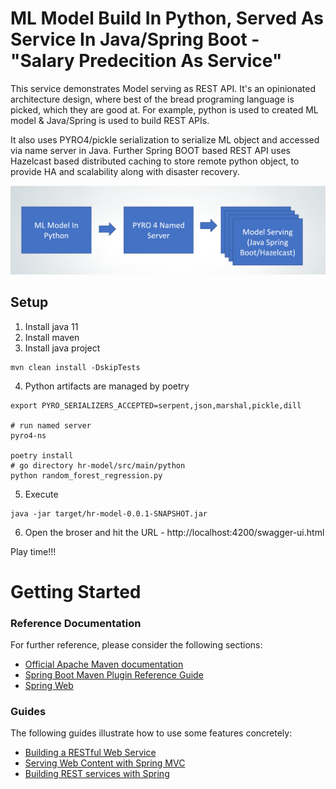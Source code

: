 # ML Model Build In Python, Served As Service In Java/Spring Boot - "Salary Predecition As Service"
This service demonstrates Model serving as REST API. It's an opinionated architecture design, where best of the bread programing language is picked, which they are good at. For example, python is used to created ML model & Java/Spring is used to build REST APIs.

It also uses PYRO4/pickle serialization to serialize ML object and accessed via name server in Java. Further Spring BOOT based REST API uses Hazelcast based distributed caching to store remote python object, to provide HA and scalability along with disaster recovery.

![alt text](./MLAsService.png)

## Setup
1. Install java 11
2. Install maven
3. Install java project
````
mvn clean install -DskipTests
````
4. Python artifacts are managed by poetry

````
export PYRO_SERIALIZERS_ACCEPTED=serpent,json,marshal,pickle,dill

# run named server
pyro4-ns

poetry install
# go directory hr-model/src/main/python
python random_forest_regression.py
````

5. Execute 

````
java -jar target/hr-model-0.0.1-SNAPSHOT.jar
````

6. Open the broser and hit the URL - http://localhost:4200/swagger-ui.html



Play time!!!




# Getting Started

### Reference Documentation
For further reference, please consider the following sections:

* [Official Apache Maven documentation](https://maven.apache.org/guides/index.html)
* [Spring Boot Maven Plugin Reference Guide](https://docs.spring.io/spring-boot/docs/2.2.5.RELEASE/maven-plugin/)
* [Spring Web](https://docs.spring.io/spring-boot/docs/2.2.5.RELEASE/reference/htmlsingle/#boot-features-developing-web-applications)

### Guides
The following guides illustrate how to use some features concretely:

* [Building a RESTful Web Service](https://spring.io/guides/gs/rest-service/)
* [Serving Web Content with Spring MVC](https://spring.io/guides/gs/serving-web-content/)
* [Building REST services with Spring](https://spring.io/guides/tutorials/bookmarks/)

